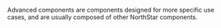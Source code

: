 Advanced components are components designed for more specific use cases, and are usually composed of other NorthStar components.

